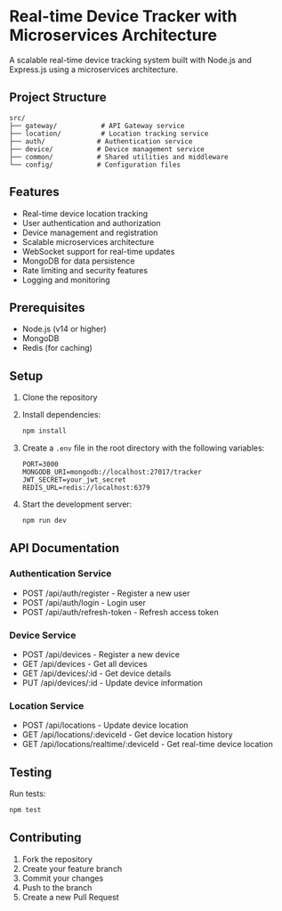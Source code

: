 # Real-time Device Tracker with Microservices Architecture

A scalable real-time device tracking system built with Node.js and Express.js using a microservices architecture.

## Project Structure

```
src/
├── gateway/           # API Gateway service
├── location/          # Location tracking service
├── auth/             # Authentication service
├── device/           # Device management service
├── common/           # Shared utilities and middleware
└── config/           # Configuration files
```

## Features

- Real-time device location tracking
- User authentication and authorization
- Device management and registration
- Scalable microservices architecture
- WebSocket support for real-time updates
- MongoDB for data persistence
- Rate limiting and security features
- Logging and monitoring

## Prerequisites

- Node.js (v14 or higher)
- MongoDB
- Redis (for caching)

## Setup

1. Clone the repository
2. Install dependencies:
   ```bash
   npm install
   ```
3. Create a `.env` file in the root directory with the following variables:
   ```
   PORT=3000
   MONGODB_URI=mongodb://localhost:27017/tracker
   JWT_SECRET=your_jwt_secret
   REDIS_URL=redis://localhost:6379
   ```

4. Start the development server:
   ```bash
   npm run dev
   ```

## API Documentation

### Authentication Service
- POST /api/auth/register - Register a new user
- POST /api/auth/login - Login user
- POST /api/auth/refresh-token - Refresh access token

### Device Service
- POST /api/devices - Register a new device
- GET /api/devices - Get all devices
- GET /api/devices/:id - Get device details
- PUT /api/devices/:id - Update device information

### Location Service
- POST /api/locations - Update device location
- GET /api/locations/:deviceId - Get device location history
- GET /api/locations/realtime/:deviceId - Get real-time device location

## Testing

Run tests:
```bash
npm test
```

## Contributing

1. Fork the repository
2. Create your feature branch
3. Commit your changes
4. Push to the branch
5. Create a new Pull Request
